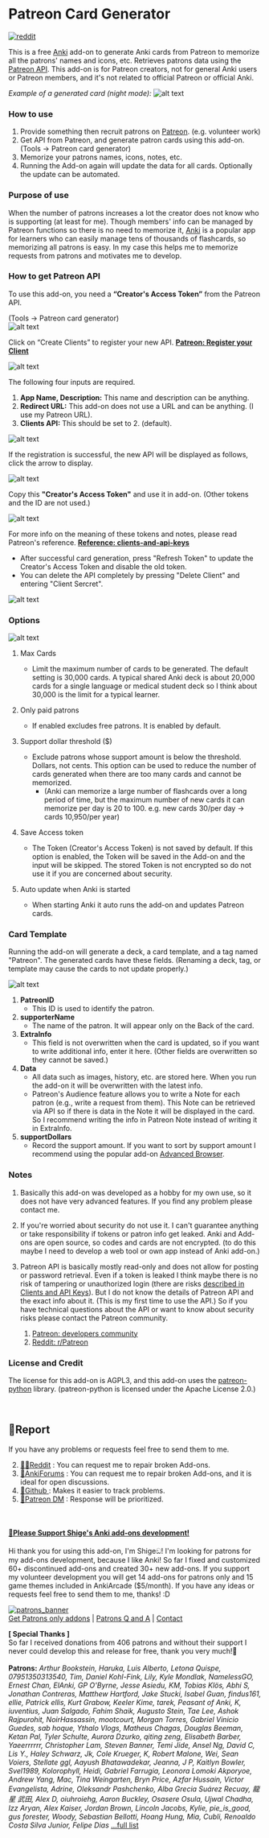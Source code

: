 # Patreon Card Generator
<!-- 
💖Patreon Card Generator - Memorize all names of patrons (Created by Shigeඞ)
 -->

<!-- Created -->
[![reddit](https://github.com/shigeyukey/AnkiRestart/assets/124401518/85368aad-6f50-4335-8858-7a30a66fb065)](https://www.reddit.com/user/Shige-yuki)

<!-- **[AnkiWeb Page](https://ankiweb.net/shared/info/🟢) | Code : `🟢`** -->

This is a free [Anki](https://apps.ankiweb.net/) add-on to generate Anki cards from Patreon to memorize all the patrons' names and icons, etc. Retrieves patrons data using the [Patreon API](https://docs.patreon.com/#introduction). This add-on is for Patreon creators, not for general Anki users or Patreon members, and it's not related to official Patreon or official Anki.


*Example of a generated card (night mode):*
![alt text](images/patreon-card-generator/05.png)


### How to use

1. Provide something then recruit patrons on [Patreon](https://www.patreon.com/). (e.g. volunteer work)
2. Get API from Patreon, and generate patron cards using this add-on. (Tools -> Patreon card generator)
4. Memorize your patrons names, icons, notes, etc.
5. Running the Add-on again will update the data for all cards. Optionally the update can be automated.

### Purpose of use

When the number of patrons increases a lot the creator does not know who is supporting (at least for me). Though members' info can be managed by Patreon functions so there is no need to memorize it, [Anki](https://apps.ankiweb.net/) is a popular app for learners who can easily manage tens of thousands of flashcards, so memorizing all patrons is easy. In my case this helps me to memorize requests from patrons and motivates me to develop.


### How to get Patreon API

To use this add-on, you need a **“Creator's Access Token”** from the Patreon API.

(Tools -> Patreon card generator)<br>
![alt text](images/patreon-card-generator/06.png)


 Click on “Create Clients” to register your new API. **[Patreon: Register your Client](https://www.patreon.com/portal/registration/register-clients)**


![alt text](images/patreon-card-generator/00.png)

The following four inputs are required.

1. **App Name, Description:** This name and description can be anything.
2. **Redirect URL:** This add-on does not use a URL and can be anything. (I use my Patreon URL).
3. **Clients API:** This should be set to 2. (default).

![alt text](images/patreon-card-generator/01.png)

If the registration is successful, the new API will be displayed as follows, click the arrow to display.

![alt text](images/patreon-card-generator/03.png)

Copy this **"Creator's Access Token"** and use it in add-on.
(Other tokens and the ID are not used.)

![alt text](images/patreon-card-generator/02.png)

For more info on the meaning of these tokens and notes, please read Patreon's reference.  **[Reference: clients-and-api-keys](https://docs.patreon.com/#clients-and-api-keys)**


* After successful card generation, press "Refresh Token" to update the Creator's Access Token and disable the old token.
* You can delete the API completely by pressing "Delete Client" and entering "Client Sercret".

![alt text](images/patreon-card-generator/04.png)

### Options

![alt text](images/patreon-card-generator/07.png)

1. Max Cards
   * Limit the maximum number of cards to be generated. The default setting is 30,000 cards. A typical shared Anki deck is about 20,000 cards for a single language or medical student deck so I think about 30,000 is the limit for a typical learner.
2. Only paid patrons
   * If enabled excludes free patrons. It is enabled by default.
3. Support dollar threshold ($)
   * Exclude patrons whose support amount is below the threshold. Dollars, not cents. This option can be used to reduce the number of cards generated when there are too many cards and cannot be memorized. 
     * (Anki can memorize a large number of flashcards over a long period of time, but the maximum number of new cards it can memorize per day is 20 to 100. e.g. new cards 30/per day -> cards 10,950/per year)

4. Save Access token
   * The Token (Creator's Access Token) is not saved by default. If this option is enabled, the Token will be saved in the Add-on and the input will be skipped. The stored Token is not encrypted so do not use it if you are concerned about security.
5. Auto update when Anki is started
   * When starting Anki it auto runs the add-on and updates Patreon cards.


### Card Template

Running the add-on will generate a deck, a card template, and a tag named "Patreon". The generated cards have these fields. (Renaming a deck, tag, or template may cause the cards to not update properly.)

![alt text](images/patreon-card-generator/08.png)


1. **PatreonID**
   * This ID is used to identify the patron.
3. **supporterName**
   * The name of the patron. It will appear only on the Back of the card.
4. **ExtraInfo**
   * This field is not overwritten when the card is updated, so if you want to write additional info, enter it here. (Other fields are overwritten so they cannot be saved.)
5. **Data**
   * All data such as images, history, etc. are stored here. When you run the add-on it will be overwritten with the latest info.
   * Patreon's Audience feature allows you to write a Note for each patron (e.g., write a request from them).  This Note can be retrieved via API so if there is data in the Note it will be displayed in the card. So I recommend writing the info in Patreon Note instead of writing it in ExtraInfo.
6. **supportDollars**
    * Record the support amount. If you want to sort by support amount I recommend using the popular add-on [Advanced Browser](https://ankiweb.net/shared/info/874215009).


### Notes

1. Basically this add-on was developed as a hobby for my own use, so it does not have very advanced features. If you find any problem please contact me.

2. If you're worried about security do not use it. I can't guarantee anything or take responsibility if tokens or patron info get leaked. Anki and Add-ons are open source, so codes and cards are not encrypted. (to do this maybe I need to develop a web tool or own app instead of Anki add-on.)

3. Patreon API is basically mostly read-only and does not allow for posting or password retrieval. Even if a token is leaked I think maybe there is no risk of tampering or unauthorized login (there are risks [described in Clients and API Keys](https://docs.patreon.com/#clients-and-api-keys)). But I do not know the details of Patreon API and the exact info about it. (This is my first time to use the API.) So if you have technical questions about the API or want to know about security risks please contact the Patreon community.
   1. [Patreon: developers community](https://www.patreondevelopers.com/)
   2. [Reddit: r/Patreon](https://www.reddit.com/r/patreon/)


### License and Credit

The license for this add-on is AGPL3, and this add-on uses the [patreon-python](https://github.com/Patreon/patreon-python) library. (patreon-python is licensed under the Apache License 2.0.)

<br>

## 🚨Report

If you have any problems or requests feel free to send them to me.

  <!-- 1. <a href="https://ankiweb.net/shared/review/🟢" target="_blank">👍️Rate Comment</a> : You can contact me anonymously, and AnkiWeb will send you an email when I reply, a high rating increases priority of development. -->
  2. <a href="https://www.reddit.com/r/Anki/comments/1b0eybn/simple_fix_of_broken_addons_for_the_latest_anki/" target="_blank">👩‍🚀Reddit</a> : You can request me to repair broken Add-ons.
  2. <a href="https://forums.ankiweb.net/t/simple-fix-of-broken-add-ons-for-the-latest-anki-by-shige/41650" target="_blank">🌟AnkiForums</a> : You can request me to repair broken Add-ons, and it is ideal for open discussions.
  3. <a href="https://github.com/shigeyukey/my_addons/issues" target="_blank">🐙Github </a> : Makes it easier to track problems.
  4. <a href="https://www.patreon.com/Shigeyuki" target="_blank">💖Patreon DM</a> : Response will be prioritized.


<br>

<h4><a href="http://patreon.com/Shigeyuki">💖Please Support Shige's Anki add-ons development!</a></h4>

Hi thank you for using this add-on, I'm Shigeඞ! I'm looking for patrons for my add-ons development, because I like Anki! So far I fixed and customized 60+ discontinued add-ons and created 30+ new add-ons. If you support my volunteer development you will get 14 add-ons for patrons only and 15 game themes included in AnkiArcade ($5/month). If you have any ideas or requests feel free to send them to me, thanks! :D


[![patrons_banner](https://shigeyukey.github.io/shige-addons-wiki/images/_promotion/promotion_00.gif)](http://patreon.com/Shigeyuki)<br>
[Get Patrons only addons](https://www.patreon.com/Shigeyuki) | [Patrons Q and A](https://shigeyukey.github.io/shige-addons-wiki/patrons_q_and_a.html) | [Contact](https://shigeyukey.github.io/shige-addons-wiki/contact.html) <br>

**\[ Special Thanks ]** <br>
 So far I received donations from 406 patrons and without their support I never could develop this and release for free, thank you very much!🙏<br><br>
  **Patrons:** *Arthur Bookstein, Haruka, Luis Alberto, Letona Quispe, 07951350313540, Tim, Daniel Kohl-Fink, Lily, Kyle Mondlak, NamelessGO, Ernest Chan, ElAnki, GP O'Byrne, Jesse Asiedu, KM, Tobias Klös, Abhi S, Jonathan Contreras, Matthew Hartford, Jake Stucki, Isabel Guan, findus161, ellie, Patrick ellis, Kurt Grabow, Keeler Kime, tarek, Peasant of Anki, K, iuventius, Juan Salgado, Fahim Shaik, Augusto Stein, Tae Lee, Ashok Rajpurohit, NoirHassassin, mootcourt, Morgan Torres, Gabriel Vinicio Guedes, sab hoque, Ythalo Vlogs, Matheus Chagas, Douglas Beeman, Ketan Pal, Tyler Schulte, Aurora Dzurko, qiting zeng, Elisabeth Barber, Yaeerrrrrr, Christopher Lam, Steven Banner, Temi Jide, Ansel Ng, David C, Lis Y., Haley Schwarz, Jk, Cole Krueger, K, Robert Malone, Wei, Sean Voiers, Stellate ggl, Aayush Bhatawadekar, Jeanna, J P, Kaitlyn Bowler, Svel1989, Kolorophyll, Heidi, Gabriel Farrugia, Leonora Lomoki Akporyoe, Andrew Yang, Mac, Tina Weingarten, Bryn Price, Azfar Hussain, Victor Evangelista, Adrine, Oleksandr Pashchenko, Alba Grecia Suárez Recuay, 龍星 武田, Alex D, oiuhroiehg, Aaron Buckley, Osasere Osula, Ujwal Chadha, Izz Aryan, Alex Kaiser, Jordan Brown, Lincoln Jacobs, Kylie, pie_is_good, gus forester, Woody, Sebastian Bellotti, Hoang Hung, Mia, Cubli, Renoaldo Costa Silva Junior, Felipe Dias* [...full list](https://shigeyukey.github.io/shige-addons-wiki/patrons_credit.html#patrons)


<!-- ## 📥 How do I install this add-on?
1. Copy and paste the add-on code ( `🟢` )  into Anki and you can install it. ( *Menu -> Tools -> Add-ons -> Get Add-ons -> Code \[ add-on code ]* )
2. When I develop bug fixes, create new features, or compatibility for New Anki, I will notify you and you can install it.
3. Add-ons will be broken when the official Anki gets a major update, so if you like this add-on please support my volunteer development by rating, sharing, and donating. Thank you!

[Click here and please Rate this add-on, Thank you! :-) <br>
 ![Please rate this](https://raw.githubusercontent.com/shigeyukey/my_addons/main/media_files/rate_this.gif)](https://ankiweb.net/shared/review/🟢) -->


 <!-- **[AnkiWeb Page](https://ankiweb.net/shared/info/🟢) | Code : `🟢`** -->